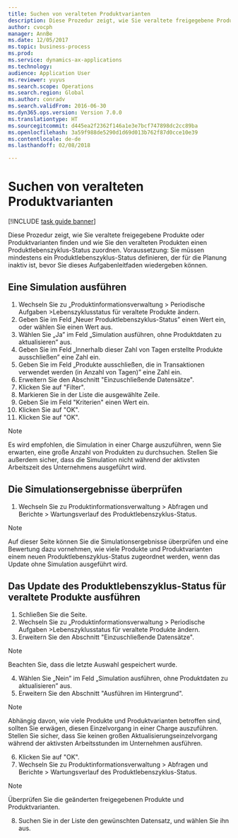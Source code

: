 ```yaml
--- 
title: Suchen von veralteten Produktvarianten
description: Diese Prozedur zeigt, wie Sie veraltete freigegebene Produkte oder Produktvarianten finden und wie Sie den veralteten Produkten einen Produktlebenszyklus-Status zuordnen.
author: cvocph
manager: AnnBe
ms.date: 12/05/2017
ms.topic: business-process
ms.prod: 
ms.service: dynamics-ax-applications
ms.technology: 
audience: Application User
ms.reviewer: yuyus
ms.search.scope: Operations
ms.search.region: Global
ms.author: conradv
ms.search.validFrom: 2016-06-30
ms.dyn365.ops.version: Version 7.0.0
ms.translationtype: HT
ms.sourcegitcommit: d445ea2f2362f146a1e3e7bcf747898dc2cc89ba
ms.openlocfilehash: 3a59f988de5290d1d69d013b762f87d0cce10e39
ms.contentlocale: de-de
ms.lasthandoff: 02/08/2018

---
```

# <a name="find-obsolete-product-variants"></a>Suchen von veralteten Produktvarianten 

[!INCLUDE [task guide banner](../../includes/task-guide-banner.md)]

Diese Prozedur zeigt, wie Sie veraltete freigegebene Produkte oder Produktvarianten finden und wie Sie den veralteten Produkten einen Produktlebenszyklus-Status zuordnen. Voraussetzung: Sie müssen mindestens ein Produktlebenszyklus-Status definieren, der für die Planung inaktiv ist, bevor Sie dieses Aufgabenleitfaden wiedergeben können.


## <a name="run-a-simulation"></a>Eine Simulation ausführen
1. Wechseln Sie zu „Produktinformationsverwaltung > Periodische Aufgaben >Lebenszyklusstatus für veraltete Produkte ändern.
2. Geben Sie im Feld „Neuer Produktlebenszyklus-Status” einen Wert ein, oder wählen Sie einen Wert aus.
3. Wählen Sie „Ja” im Feld „Simulation ausführen, ohne Produktdaten zu aktualisieren” aus.
4. Geben Sie im Feld „Innerhalb dieser Zahl von Tagen erstellte Produkte ausschließen” eine Zahl ein.
5. Geben Sie im Feld „Produkte ausschließen, die in Transaktionen verwendet werden (in Anzahl von Tagen)” eine Zahl ein.
6. Erweitern Sie den Abschnitt "Einzuschließende Datensätze".
7. Klicken Sie auf "Filter".
8. Markieren Sie in der Liste die ausgewählte Zeile.
9. Geben Sie im Feld "Kriterien" einen Wert ein.
10. Klicken Sie auf "OK".
11. Klicken Sie auf "OK".

> [!NOTE]
> Es wird empfohlen, die Simulation in einer Charge auszuführen, wenn Sie erwarten, eine große Anzahl von Produkten zu durchsuchen. Stellen Sie außerdem sicher, dass die Simulation nicht während der aktivsten Arbeitszeit des Unternehmens ausgeführt wird.  

## <a name="review-the-simulation-results"></a>Die Simulationsergebnisse überprüfen
1. Wechseln Sie zu Produktinformationsverwaltung > Abfragen und Berichte > Wartungsverlauf des Produktlebenszyklus-Status.
   
> [!NOTE]
> Auf dieser Seite können Sie die Simulationsergebnisse überprüfen und eine Bewertung dazu vornehmen, wie viele Produkte und Produktvarianten einem neuen Produktlebenszyklus-Status zugeordnet werden, wenn das Update ohne Simulation ausgeführt wird.  

## <a name="run-the-update-of-the-product-lifecycle-state-for-obsolete-products"></a>Das Update des Produktlebenszyklus-Status für veraltete Produkte ausführen
1. Schließen Sie die Seite.
2. Wechseln Sie zu „Produktinformationsverwaltung > Periodische Aufgaben >Lebenszyklusstatus für veraltete Produkte ändern.
3. Erweitern Sie den Abschnitt "Einzuschließende Datensätze".

> [!NOTE]
> Beachten Sie, dass die letzte Auswahl gespeichert wurde.  

4. Wählen Sie „Nein” im Feld „Simulation ausführen, ohne Produktdaten zu aktualisieren” aus.
5. Erweitern Sie den Abschnitt "Ausführen im Hintergrund".

> [!NOTE]
> Abhängig davon, wie viele Produkte und Produktvarianten betroffen sind, sollten Sie erwägen, diesen Einzelvorgang in einer Charge auszuführen. Stellen Sie sicher, dass Sie keinen großen Aktualisierungseinzelvorgang während der aktivsten Arbeitsstunden im Unternehmen ausführen.  

6. Klicken Sie auf "OK".
7. Wechseln Sie zu Produktinformationsverwaltung > Abfragen und Berichte > Wartungsverlauf des Produktlebenszyklus-Status.

> [!NOTE]
> Überprüfen Sie die geänderten freigegebenen Produkte und Produktvarianten.  

8. Suchen Sie in der Liste den gewünschten Datensatz, und wählen Sie ihn aus.


